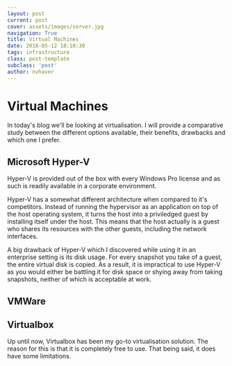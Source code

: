 ```yaml
---
layout: post
current: post
cover: assets/images/server.jpg
navigation: True
title: Virtual Machines
date: 2018-05-12 18:10:30
tags: infrastructure
class: post-template
subclass: 'post'
author: nvhaver
---
```

# Virtual Machines

In today's blog we'll be looking at virtualisation. I will provide a comparative study between the different options available, their benefits, drawbacks and which one I prefer.

## Microsoft Hyper-V

Hyper-V is provided out of the box with every Windows Pro license and as such is readily available in a corporate environment.

Hyper-V has a somewhat different architecture when compared to it's competitors. Instead of running the hypervisor as an application on top of the host operating system, it turns the host into a priviledged guest by installing itself under the host. This means that the host actually is a guest who shares its resources with the other guests, including the network interfaces.

A big drawback of Hyper-V which I discovered while using it in an enterprise setting is its disk usage. For every snapshot you take of a guest, the entire virtual disk is copied. As a result, it is impractical to use Hyper-V as you would either be battling it for disk space or shying away from taking snapshots, neither of which is acceptable at work. 

## VMWare

## Virtualbox

Up until now, Virtualbox has been my go-to virtualisation solution. The reason for this is that it is completely free to use. That being said, it does have some limitations. 
